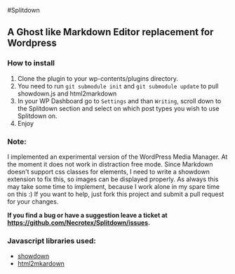 #Splitdown
## A Ghost like Markdown Editor replacement for Wordpress

### How to install
1. Clone the plugin to your wp-contents/plugins directory.
2. You need to run ```git submodule init``` and ```git submodule update``` to pull showdown.js and html2markdown
3. In your WP Dashboard go to ```Settings``` and than ```Writing```, scroll down to the Splitdown section and select on which post types you wish to use Splitdown on.
4. Enjoy

### Note:
I implemented an experimental version of the WordPress Media Manager. At the moment it does not work in distraction free mode.
Since Markdown doesn't support css classes for elements, I need to write a showdown extension to fix this, so images can be displayed properly.
As always this may take some time to implement, because I work alone in my spare time on this :) If you want to help, just
fork this project and submit a pull request for your changes.

**If you find a bug or have a suggestion leave a ticket at https://github.com/Necrotex/Splitdown/issues.**

### Javascript libraries used:
+ [showdown](https://github.com/coreyti/showdown)
+ [html2mkardown](https://github.com/kates/html2markdown)